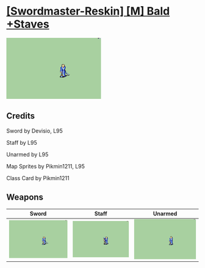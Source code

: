 # [\[Swordmaster-Reskin\] \[M\] Bald +Staves](./)
 

<img src="./1.%20Sword/Sword_000.png" alt="[Swordmaster-Reskin] [M] Bald +Staves standing" />

## Credits

Sword by Devisio, L95

Staff by L95

Unarmed by L95

Map Sprites by Pikmin1211, L95

Class Card by Pikmin1211

## Weapons
 

|Sword |Staff |Unarmed |
|  :---: | :---: | :---: |
| <img alt="Sword animation" src="./1.%20Sword/Sword.gif" /> | <img alt="Staff animation" src="./7.%20Staff/Staff.gif" /> | <img alt="Unarmed animation" src="./8.%20Unarmed/Unarmed.gif" /> |
